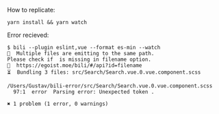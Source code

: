 How to replicate:

`yarn install && yarn watch`

Error recieved:

```yarn run v1.5.1
$ bili --plugin eslint,vue --format es-min --watch
🚨  Multiple files are emitting to the same path.
Please check if  is missing in filename option.
📖  https://egoist.moe/bili/#/api?id=filename
⏳  Bundling 3 files: src/Search/Search.vue.0.vue.component.scss

/Users/Gustav/bili-error/src/Search/Search.vue.0.vue.component.scss
  97:1  error  Parsing error: Unexpected token .

✖ 1 problem (1 error, 0 warnings)
``` 